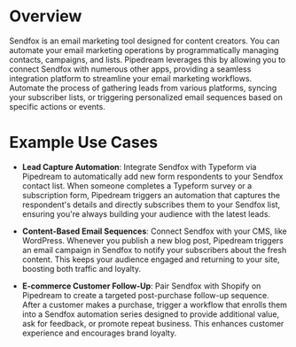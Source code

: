 # Overview

Sendfox is an email marketing tool designed for content creators. You can automate your email marketing operations by programmatically managing contacts, campaigns, and lists. Pipedream leverages this by allowing you to connect Sendfox with numerous other apps, providing a seamless integration platform to streamline your email marketing workflows. Automate the process of gathering leads from various platforms, syncing your subscriber lists, or triggering personalized email sequences based on specific actions or events.

# Example Use Cases

- **Lead Capture Automation**: Integrate Sendfox with Typeform via Pipedream to automatically add new form respondents to your Sendfox contact list. When someone completes a Typeform survey or a subscription form, Pipedream triggers an automation that captures the respondent's details and directly subscribes them to your Sendfox list, ensuring you're always building your audience with the latest leads.

- **Content-Based Email Sequences**: Connect Sendfox with your CMS, like WordPress. Whenever you publish a new blog post, Pipedream triggers an email campaign in Sendfox to notify your subscribers about the fresh content. This keeps your audience engaged and returning to your site, boosting both traffic and loyalty.

- **E-commerce Customer Follow-Up**: Pair Sendfox with Shopify on Pipedream to create a targeted post-purchase follow-up sequence. After a customer makes a purchase, trigger a workflow that enrolls them into a Sendfox automation series designed to provide additional value, ask for feedback, or promote repeat business. This enhances customer experience and encourages brand loyalty.
